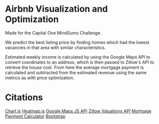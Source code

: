# Airbnb Visualization and Optimization

Made for the Capital One MindSumo Challenge. 

We predict the best listing price by finding homes which had the lowest vacancies in that area with similar characteristics.

Estimated weekly income is calculated by using the Google Maps API to convert coordinates to an address, which is then passed to Zillow's API to retrieve the house cost. From here the average mortgage payment is calculated and subtracted from the estimated revenue using the same metrics as with price optimization.

# Citations

[Chart.js](http://www.chartjs.org/)
[Heatmap.js](https://www.patrick-wied.at/static/heatmapjs/)
[Google Maps JS API](https://developers.google.com/maps/documentation/javascript/)
[Zillow Valuations API](https://www.zillow.com/howto/api/HomeValuationAPIOverview.htm)
[Mortgage Payment Calculator](https://github.com/jbmohler/mortgage)
[Bootstrap](https://getbootstrap.com/)
